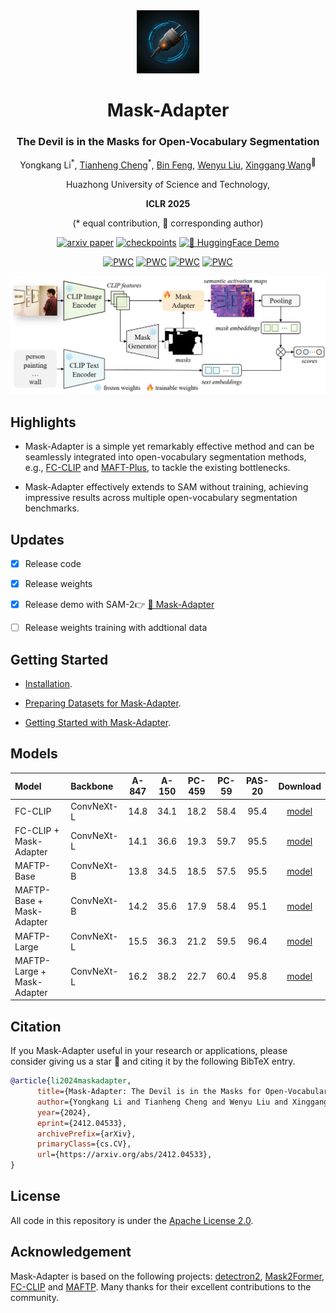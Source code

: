 <div align ="center">
<img src="./assets/logo.jpg" width="20%">
<h1> Mask-Adapter </h1>
<h3> The Devil is in the Masks for Open-Vocabulary Segmentation </h3>

Yongkang Li<sup>\*</sup>, [Tianheng Cheng](https://scholar.google.com/citations?user=PH8rJHYAAAAJ&hl=zh-CN)<sup>\*</sup>, [Bin Feng](https://scholar.google.com/citations?user=nRc8u6gAAAAJ&hl=zh-CN), [Wenyu Liu](http://eic.hust.edu.cn/professor/liuwenyu), [Xinggang Wang](https://xwcv.github.io/)<sup>📧</sup>

Huazhong University of Science and Technology,

<b>ICLR 2025</b>

(\* equal contribution, 📧 corresponding author)

[![arxiv paper](https://img.shields.io/badge/arXiv-Paper-red)](https://arxiv.org/abs/2412.04533)
[![checkpoints](https://img.shields.io/badge/HuggingFace-🤗_Weight-orange)](https://huggingface.co/owl10/Mask-Adapter)
[![🤗 HuggingFace Demo](https://img.shields.io/badge/Mask_Adapter-🤗_HF_Demo-orange)](https://huggingface.co/spaces/wondervictor/Mask-Adapter)

[![PWC](https://img.shields.io/endpoint.svg?url=https://paperswithcode.com/badge/mask-adapter-the-devil-is-in-the-masks-for/open-vocabulary-semantic-segmentation-on-2)](https://paperswithcode.com/sota/open-vocabulary-semantic-segmentation-on-2?p=mask-adapter-the-devil-is-in-the-masks-for)
[![PWC](https://img.shields.io/endpoint.svg?url=https://paperswithcode.com/badge/mask-adapter-the-devil-is-in-the-masks-for/open-vocabulary-semantic-segmentation-on-3)](https://paperswithcode.com/sota/open-vocabulary-semantic-segmentation-on-3?p=mask-adapter-the-devil-is-in-the-masks-for)
[![PWC](https://img.shields.io/endpoint.svg?url=https://paperswithcode.com/badge/mask-adapter-the-devil-is-in-the-masks-for/open-vocabulary-semantic-segmentation-on-7)](https://paperswithcode.com/sota/open-vocabulary-semantic-segmentation-on-7?p=mask-adapter-the-devil-is-in-the-masks-for)
[![PWC](https://img.shields.io/endpoint.svg?url=https://paperswithcode.com/badge/mask-adapter-the-devil-is-in-the-masks-for/open-vocabulary-semantic-segmentation-on-1)](https://paperswithcode.com/sota/open-vocabulary-semantic-segmentation-on-1?p=mask-adapter-the-devil-is-in-the-masks-for)
</div>


<div align="center">
<img src="./assets/main_fig.png">
</div>

## Highlights

* Mask-Adapter is a simple yet remarkably effective method and can be seamlessly integrated into open-vocabulary segmentation methods, e.g., [FC-CLIP](https://github.com/bytedance/fc-clip) and [MAFT-Plus](https://github.com/jiaosiyu1999/MAFT-Plus), to tackle the existing bottlenecks.

* Mask-Adapter effectively extends to SAM without training, achieving impressive results across multiple open-vocabulary segmentation benchmarks.

## Updates
- [x] Release code
- [x] Release weights
- [x] Release demo with SAM-2👉 [🤗 Mask-Adapter](https://huggingface.co/spaces/wondervictor/Mask-Adapter)
- [ ] Release weights training with addtional data


## Getting Started
+ [Installation](INSTALL.md).

+ [Preparing Datasets for Mask-Adapter](datasets/README.md).

+ [Getting Started with Mask-Adapter](GETTING_STARTED.md).

## Models

| Model | Backbone | A-847 | A-150 | PC-459 | PC-59 | PAS-20 | Download |
|:----- |:---------|:---:|:---:|:---:|:---:|:---:|:---:|
|FC-CLIP|ConvNeXt-L|14.8|34.1|18.2|58.4|95.4|[model](https://drive.google.com/file/d/1-91PIns86vyNaL3CzMmDD39zKGnPMtvj/view?usp=sharing) |
|FC-CLIP + Mask-Adapter|ConvNeXt-L|14.1|36.6|19.3|59.7|95.5|[model](https://drive.google.com/file/d/13_sr30_Q0Geubijik0BpVC_JgyFAmyQU/view?usp=sharing) |
|MAFTP-Base|ConvNeXt-B|13.8|34.5|18.5|57.5|95.5|[model](https://drive.google.com/file/d/1BeEeKOnWWIWIH-QWK_zLhAPUzCOnHuFG/view?usp=sharing)|
|MAFTP-Base + Mask-Adapter|ConvNeXt-B|14.2|35.6|17.9|58.4|95.1 |[model](https://drive.google.com/file/d/1v0rdETOJl6oOKmef1L7WbtG16-zKvp2b/view?usp=sharing)|
|MAFTP-Large|ConvNeXt-L|15.5|36.3|21.2|59.5|96.4|[model](https://drive.google.com/file/d/1EQo5guVuKkSSZj4bv0FQN_4X9h_Rwfe5/view?usp=sharing) |
|MAFTP-Large + Mask-Adapter|ConvNeXt-L|16.2|38.2|22.7|60.4|95.8 |[model](https://drive.google.com/file/d/12eqDnTYaQlj9QUmWO1Vh9vvB81tKABl5/view?usp=sharing) |

## Citation
If you Mask-Adapter useful in your research or applications, please consider giving us a star &#127775; and citing it by the following BibTeX entry.

```BibTeX
@article{li2024maskadapter,
      title={Mask-Adapter: The Devil is in the Masks for Open-Vocabulary Segmentation}, 
      author={Yongkang Li and Tianheng Cheng and Wenyu Liu and Xinggang Wang},
      year={2024},
      eprint={2412.04533},
      archivePrefix={arXiv},
      primaryClass={cs.CV},
      url={https://arxiv.org/abs/2412.04533}, 
}
```
## License
All code in this repository is under the [Apache License 2.0](https://www.apache.org/licenses/LICENSE-2.0).


## Acknowledgement

Mask-Adapter is based on the following projects: [detectron2](https://github.com/facebookresearch/detectron2), [Mask2Former](https://github.com/facebookresearch/Mask2Former), [FC-CLIP](https://github.com/bytedance/fc-clip) and [MAFTP](https://github.com/jiaosiyu1999/MAFT-Plus). Many thanks for their excellent contributions to the community.



